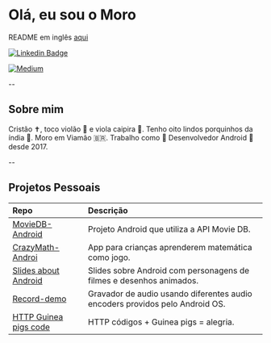 # Olá, eu sou o Moro

README em inglês [aqui](README.md)

[![Linkedin Badge](https://img.shields.io/badge/-LinkedIn-blue?style=flat-square&logo=Linkedin&logoColor=white)](https://www.linkedin.com/in/gabrielbronzattimoro15031994/)

[![Medium](https://img.shields.io/badge/Medium-12100E?style=for-the-badge&logo=medium&logoColor=white)](https://medium.com/@gabrielbronzattimoro.es)

--

## Sobre mim

Cristão ✝️, toco violão 🎸 e viola caipira 🎻. Tenho oito lindos porquinhos da índia 🐷.
Moro em Viamão 🇧🇷. Trabalho como 🤖 Desenvolvedor Android 💚 desde 2017.

--

## Projetos Pessoais

| Repo                                                                                     | Descrição                                                                    |
|:-----------------------------------------------------------------------------------------|:-----------------------------------------------------------------------------|
| [MovieDB-Android](https://github.com/gabrielbmoro/MovieDB-Android)                       | Projeto Android que utiliza a API Movie DB.                                  |
| [CrazyMath-Androi](https://github.com/gabrielbmoro/CrazyMath-Android)                    | App para crianças aprenderem matemática como jogo.                           |
| [Slides about Android](https://github.com/gabrielbmoro/slides-about-android-development) | Slides sobre Android com personagens de filmes e desenhos animados.          |
| [Record-demo](https://github.com/gabrielbmoro/record-demo)                               | Gravador de audio usando diferentes audio encoders providos pelo Android OS. |
| [HTTP Guinea pigs code](https://github.com/gabrielbmoro/httpguineapigscode)              | HTTP códigos + Guinea pigs = alegria.                                        |

